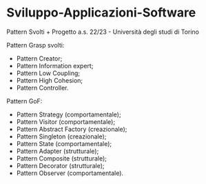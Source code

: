 # Sviluppo-Applicazioni-Software
Pattern Svolti + Progetto a.s. 22/23 - Università degli studi di Torino

Pattern Grasp svolti:
  - Pattern Creator;
  - Pattern Information expert;
  - Pattern Low Coupling;
  - Pattern High Cohesion;
  - Pattern Controller.

Pattern GoF:
  - Pattern Strategy (comportamentale);
  - Pattern Visitor (comportamentale);
  - Pattern Abstract Factory (creazionale);
  - Pattern Singleton (creazionale);
  - Pattern State (comportamentale);
  - Pattern Adapter (strutturale);
  - Pattern Composite (strutturale);
  - Pattern Decorator (strutturale);
  - Pattern Observer (comportamentale).

